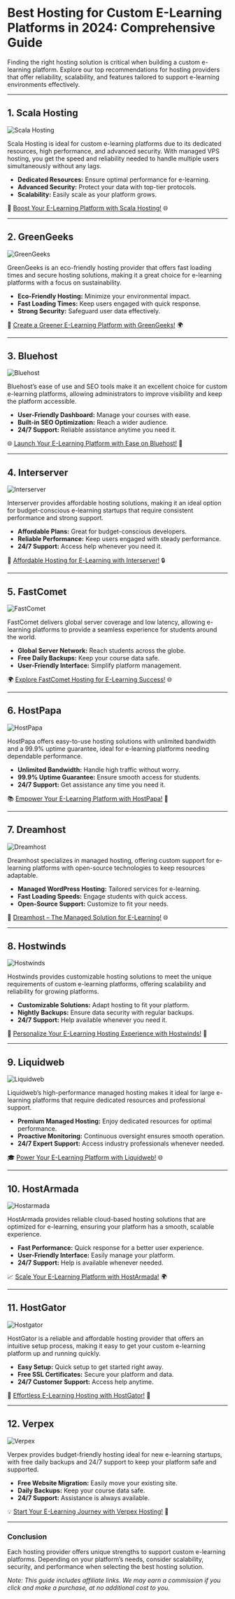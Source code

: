 # Best Hosting for Custom E-Learning Platforms in 2024: Comprehensive Guide

Finding the right hosting solution is critical when building a custom e-learning platform. Explore our top recommendations for hosting providers that offer reliability, scalability, and features tailored to support e-learning environments effectively.

---

## 1. Scala Hosting

![Scala Hosting](https://i.imgur.com/uJ5JIK3.png "Scala Web Hosting")

Scala Hosting is ideal for custom e-learning platforms due to its dedicated resources, high performance, and advanced security. With managed VPS hosting, you get the speed and reliability needed to handle multiple users simultaneously without any lags.

- **Dedicated Resources:** Ensure optimal performance for e-learning.
- **Advanced Security:** Protect your data with top-tier protocols.
- **Scalability:** Easily scale as your platform grows.

🚀 [Boost Your E-Learning Platform with Scala Hosting!](https://snipitx.com/scala-jy) 🌐

---

## 2. GreenGeeks

![GreenGeeks](https://i.imgur.com/eEwuntu.jpg "GreenGeeks Hosting")

GreenGeeks is an eco-friendly hosting provider that offers fast loading times and secure hosting solutions, making it a great choice for e-learning platforms with a focus on sustainability.

- **Eco-Friendly Hosting:** Minimize your environmental impact.
- **Fast Loading Times:** Keep users engaged with quick response.
- **Strong Security:** Safeguard user data effectively.

🌿 [Create a Greener E-Learning Platform with GreenGeeks!](https://snipitx.com/greengeeks-jy) 🌍

---

## 3. Bluehost

![Bluehost](https://i.imgur.com/PasFF9E.jpeg "Bluehost Hosting")

Bluehost’s ease of use and SEO tools make it an excellent choice for custom e-learning platforms, allowing administrators to improve visibility and keep the platform accessible.

- **User-Friendly Dashboard:** Manage your courses with ease.
- **Built-in SEO Optimization:** Reach a wider audience.
- **24/7 Support:** Reliable assistance anytime you need it.

🌐 [Launch Your E-Learning Platform with Ease on Bluehost!](https://snipitx.com/bluehost-jy) 🚀

---

## 4. Interserver

![Interserver](https://i.imgur.com/OM5dOEW.jpeg "Interserver Hosting")

Interserver provides affordable hosting solutions, making it an ideal option for budget-conscious e-learning startups that require consistent performance and strong support.

- **Affordable Plans:** Great for budget-conscious developers.
- **Reliable Performance:** Keep users engaged with steady performance.
- **24/7 Support:** Access help whenever you need it.

💸 [Affordable Hosting for E-Learning with Interserver!](https://snipitx.com/interserver-jy) 🔒

---

## 5. FastComet

![FastComet](https://i.imgur.com/7qgXuWp.png "FastComet Hosting")

FastComet delivers global server coverage and low latency, allowing e-learning platforms to provide a seamless experience for students around the world.

- **Global Server Network:** Reach students across the globe.
- **Free Daily Backups:** Keep your course data safe.
- **User-Friendly Interface:** Simplify platform management.

🌍 [Explore FastComet Hosting for E-Learning Success!](https://snipitx.com/fastcomet-jy) 🌐

---

## 6. HostPapa

![HostPapa](https://i.imgur.com/ouDTkvl.jpeg "HostPapa Hosting")

HostPapa offers easy-to-use hosting solutions with unlimited bandwidth and a 99.9% uptime guarantee, ideal for e-learning platforms needing dependable performance.

- **Unlimited Bandwidth:** Handle high traffic without worry.
- **99.9% Uptime Guarantee:** Ensure smooth access for students.
- **24/7 Support:** Get assistance any time you need it.

📚 [Empower Your E-Learning Platform with HostPapa!](https://snipitx.com/hostpapa-jy) 🚀

---

## 7. Dreamhost

![Dreamhost](https://i.imgur.com/rXIg8ip.jpeg "Dreamhost Hosting")

Dreamhost specializes in managed hosting, offering custom support for e-learning platforms with open-source technologies to keep resources adaptable.

- **Managed WordPress Hosting:** Tailored services for e-learning.
- **Fast Loading Speeds:** Engage students with quick access.
- **Open-Source Support:** Customize to fit your needs.

🚀 [Dreamhost – The Managed Solution for E-Learning!](https://snipitx.com/dreamhost-jy) 🌐

---

## 8. Hostwinds

![Hostwinds](https://i.imgur.com/53aSNXx.jpeg "Hostwinds Hosting")

Hostwinds provides customizable hosting solutions to meet the unique requirements of custom e-learning platforms, offering scalability and reliability for growing platforms.

- **Customizable Solutions:** Adapt hosting to fit your platform.
- **Nightly Backups:** Ensure data security with regular backups.
- **24/7 Support:** Help available whenever you need it.

🌈 [Personalize Your E-Learning Hosting Experience with Hostwinds!](https://snipitx.com/hostwinds-jy) 🚀

---

## 9. Liquidweb

![Liquidweb](https://i.imgur.com/4IvT9SC.jpeg "Liquidweb Hosting")

Liquidweb’s high-performance managed hosting makes it ideal for large e-learning platforms that require dedicated resources and professional support.

- **Premium Managed Hosting:** Enjoy dedicated resources for optimal performance.
- **Proactive Monitoring:** Continuous oversight ensures smooth operation.
- **24/7 Expert Support:** Access industry professionals whenever needed.

🎓 [Power Your E-Learning Platform with Liquidweb!](https://snipitx.com/liquidweb-jy) 🌐

---

## 10. HostArmada

![Hostarmada](https://i.imgur.com/KFbdf3o.jpeg "HostArmada Hosting")

HostArmada provides reliable cloud-based hosting solutions that are optimized for e-learning, ensuring your platform has a smooth, scalable experience.

- **Fast Performance:** Quick response for a better user experience.
- **User-Friendly Interface:** Easily manage your platform.
- **24/7 Support:** Help is available whenever needed.

📈 [Scale Your E-Learning Platform with HostArmada!](https://snipitx.com/hostarmada-jy) 🌍

---

## 11. HostGator

![Hostgator](https://i.imgur.com/BcVkH57.jpeg "Hostgator Hosting")

HostGator is a reliable and affordable hosting provider that offers an intuitive setup process, making it easy to get your custom e-learning platform up and running quickly.

- **Easy Setup:** Quick setup to get started right away.
- **Free SSL Certificates:** Secure your platform and data.
- **24/7 Customer Support:** Access help anytime.

🎒 [Effortless E-Learning Hosting with HostGator!](https://snipitx.com/hostgator-jy) 💼

---

## 12. Verpex

![Verpex](https://i.imgur.com/6x5LhiS.jpeg "Verpex Hosting")

Verpex provides budget-friendly hosting ideal for new e-learning startups, with free daily backups and 24/7 support to keep your platform safe and supported.

- **Free Website Migration:** Easily move your existing site.
- **Daily Backups:** Keep your course data safe.
- **24/7 Support:** Assistance is always available.

💡 [Start Your E-Learning Journey with Verpex Hosting!](https://snipitx.com/verpex-jy) 🚀

---

### Conclusion

Each hosting provider offers unique strengths to support custom e-learning platforms. Depending on your platform’s needs, consider scalability, security, and performance when selecting the best hosting solution.

*Note: This guide includes affiliate links. We may earn a commission if you click and make a purchase, at no additional cost to you.*
